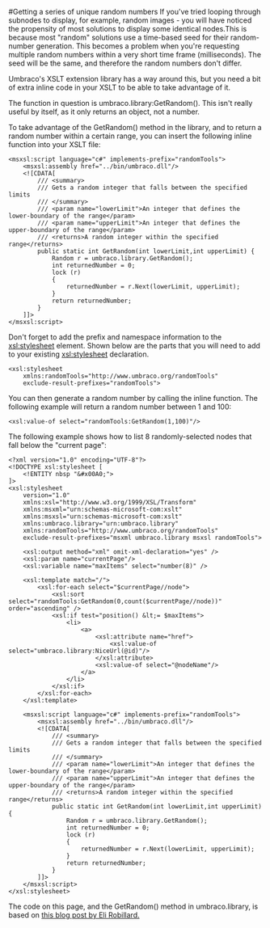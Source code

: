 #Getting a series of unique random numbers
If you've tried looping through subnodes to display, for example, random images - you will have noticed the propensity of most solutions to display some identical nodes.This is because most "random" solutions use a time-based seed for their random-number generation. This becomes a problem when you're requesting multiple random numbers within a very short time frame (milliseconds). The seed will be the same, and therefore the random numbers don't differ.

Umbraco's XSLT extension library has a way around this, but you need a bit of extra inline code in your XSLT to be able to take advantage of it.

The function in question is umbraco.library:GetRandom(). This isn't really useful by itself, as it only returns an object, not a number.

To take advantage of the GetRandom() method in the library, and to return a random number within a certain range, you can insert the following inline function into your XSLT file:

	<msxsl:script language="c#" implements-prefix="randomTools">
		<msxsl:assembly href="../bin/umbraco.dll"/>
		<![CDATA[
			/// <summary>
			/// Gets a random integer that falls between the specified limits
			/// </summary>
			/// <param name="lowerLimit">An integer that defines the lower-boundary of the range</param>
			/// <param name="upperLimit">An integer that defines the upper-boundary of the range</param>
			/// <returns>A random integer within the specified range</returns>
			public static int GetRandom(int lowerLimit,int upperLimit) {
				Random r = umbraco.library.GetRandom();
				int returnedNumber = 0;
				lock (r)
				{
					returnedNumber = r.Next(lowerLimit, upperLimit);
				}
				return returnedNumber;
			}
		]]>
	</msxsl:script>
	
Don't forget to add the prefix and namespace information to the <xsl:stylesheet> element. Shown below are the parts that you will need to add to your existing <xsl:stylesheet> declaration.

	<xsl:stylesheet
		xmlns:randomTools="http://www.umbraco.org/randomTools"
		exclude-result-prefixes="randomTools">

You can then generate a random number by calling the inline function. The following example will return a random number between 1 and 100:

	<xsl:value-of select="randomTools:GetRandom(1,100)"/>
	
The following example shows how to list 8 randomly-selected nodes that fall below the "current page":

	<?xml version="1.0" encoding="UTF-8"?>
	<!DOCTYPE xsl:stylesheet [
		<!ENTITY nbsp "&#x00A0;">
	]>
	<xsl:stylesheet
		version="1.0"
		xmlns:xsl="http://www.w3.org/1999/XSL/Transform"
		xmlns:msxml="urn:schemas-microsoft-com:xslt"
		xmlns:msxsl="urn:schemas-microsoft-com:xslt"
		xmlns:umbraco.library="urn:umbraco.library"
		xmlns:randomTools="http://www.umbraco.org/randomTools"
		exclude-result-prefixes="msxml umbraco.library msxsl randomTools">

		<xsl:output method="xml" omit-xml-declaration="yes" />
		<xsl:param name="currentPage"/>
		<xsl:variable name="maxItems" select="number(8)" />

		<xsl:template match="/">
			<xsl:for-each select="$currentPage//node">
				<xsl:sort select="randomTools:GetRandom(0,count($currentPage//node))" order="ascending" />
				<xsl:if test="position() &lt;= $maxItems">
					<li>
						<a>
							<xsl:attribute name="href">
								<xsl:value-of select="umbraco.library:NiceUrl(@id)"/>
							</xsl:attribute>
							<xsl:value-of select="@nodeName"/>
						</a>
					</li>
				</xsl:if>
			</xsl:for-each>
		</xsl:template>
		
		<msxsl:script language="c#" implements-prefix="randomTools">
			<msxsl:assembly href="../bin/umbraco.dll"/>
			<![CDATA[
				/// <summary>
				/// Gets a random integer that falls between the specified limits
				/// </summary>
       			/// <param name="lowerLimit">An integer that defines the lower-boundary of the range</param>
				/// <param name="upperLimit">An integer that defines the upper-boundary of the range</param>
				/// <returns>A random integer within the specified range</returns>
				public static int GetRandom(int lowerLimit,int upperLimit) {
					Random r = umbraco.library.GetRandom();
					int returnedNumber = 0;
					lock (r)
					{
						returnedNumber = r.Next(lowerLimit, upperLimit);
					}
					return returnedNumber;
				}
			]]>
		</msxsl:script>
	</xsl:stylesheet>
	
The code on this page, and the GetRandom() method in umbraco.library, is based on [this blog post by Eli Robillard.](http://weblogs.asp.net/erobillard/archive/2004/05/06/127374.aspx)
